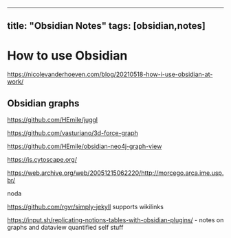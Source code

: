 

---
title: "Obsidian Notes"
tags: [obsidian,notes]
---

# How to use Obsidian

https://nicolevanderhoeven.com/blog/20210518-how-i-use-obsidian-at-work/

## Obsidian graphs

https://github.com/HEmile/juggl

https://github.com/vasturiano/3d-force-graph

https://github.com/HEmile/obsidian-neo4j-graph-view

https://js.cytoscape.org/

https://web.archive.org/web/20051215062220/http://morcego.arca.ime.usp.br/

noda

https://github.com/rgvr/simply-jekyll supports wikilinks


https://input.sh/replicating-notions-tables-with-obsidian-plugins/ - notes on graphs and dataview quantified self stuff



